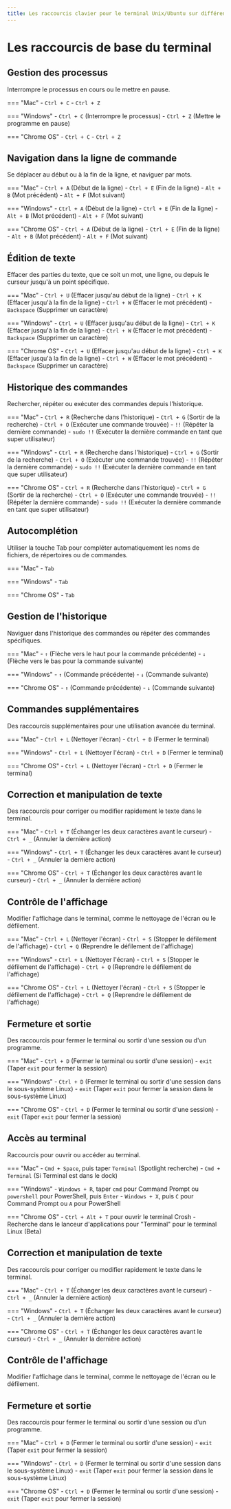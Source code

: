 ```yaml
---
title: Les raccourcis clavier pour le terminal Unix/Ubuntu sur différentes plateformes
---
```


# Les raccourcis de base du terminal

## Gestion des processus
Interrompre le processus en cours ou le mettre en pause.

=== "Mac"
	- `Ctrl + C`
	- `Ctrl + Z`

=== "Windows"
	- `Ctrl + C` (Interrompre le processus)
	- `Ctrl + Z` (Mettre le programme en pause)

=== "Chrome OS"
	- `Ctrl + C`
	- `Ctrl + Z`

## Navigation dans la ligne de commande
Se déplacer au début ou à la fin de la ligne, et naviguer par mots.

=== "Mac"
	- `Ctrl + A` (Début de la ligne)
	- `Ctrl + E` (Fin de la ligne)
	- `Alt + B` (Mot précédent)
	- `Alt + F` (Mot suivant)

=== "Windows"
	- `Ctrl + A` (Début de la ligne)
	- `Ctrl + E` (Fin de la ligne)
	- `Alt + B` (Mot précédent)
	- `Alt + F` (Mot suivant)

=== "Chrome OS"
	- `Ctrl + A` (Début de la ligne)
	- `Ctrl + E` (Fin de la ligne)
	- `Alt + B` (Mot précédent)
	- `Alt + F` (Mot suivant)

## Édition de texte
Effacer des parties du texte, que ce soit un mot, une ligne, ou depuis le curseur jusqu'à un point spécifique.

=== "Mac"
	- `Ctrl + U` (Effacer jusqu'au début de la ligne)
	- `Ctrl + K` (Effacer jusqu'à la fin de la ligne)
	- `Ctrl + W` (Effacer le mot précédent)
	- `Backspace` (Supprimer un caractère)

=== "Windows"
	- `Ctrl + U` (Effacer jusqu'au début de la ligne)
	- `Ctrl + K` (Effacer jusqu'à la fin de la ligne)
	- `Ctrl + W` (Effacer le mot précédent)
	- `Backspace` (Supprimer un caractère)

=== "Chrome OS"
	- `Ctrl + U` (Effacer jusqu'au début de la ligne)
	- `Ctrl + K` (Effacer jusqu'à la fin de la ligne)
	- `Ctrl + W` (Effacer le mot précédent)
	- `Backspace` (Supprimer un caractère)

## Historique des commandes
Rechercher, répéter ou exécuter des commandes depuis l'historique.

=== "Mac"
	- `Ctrl + R` (Recherche dans l'historique)
	- `Ctrl + G` (Sortir de la recherche)
	- `Ctrl + O` (Exécuter une commande trouvée)
	- `!!` (Répéter la dernière commande)
	- `sudo !!` (Exécuter la dernière commande en tant que super utilisateur)

=== "Windows"
	- `Ctrl + R` (Recherche dans l'historique)
	- `Ctrl + G` (Sortir de la recherche)
	- `Ctrl + O` (Exécuter une commande trouvée)
	- `!!` (Répéter la dernière commande)
	- `sudo !!` (Exécuter la dernière commande en tant que super utilisateur)

=== "Chrome OS"
	- `Ctrl + R` (Recherche dans l'historique)
	- `Ctrl + G` (Sortir de la recherche)
	- `Ctrl + O` (Exécuter une commande trouvée)
	- `!!` (Répéter la dernière commande)
	- `sudo !!` (Exécuter la dernière commande en tant que super utilisateur)

## Autocomplétion
Utiliser la touche Tab pour compléter automatiquement les noms de fichiers, de répertoires ou de commandes.

=== "Mac"
	- `Tab`

=== "Windows"
	- `Tab`

=== "Chrome OS"
	- `Tab`

## Gestion de l'historique
Naviguer dans l'historique des commandes ou répéter des commandes spécifiques.

=== "Mac"
	- `↑` (Flèche vers le haut pour la commande précédente)
	- `↓` (Flèche vers le bas pour la commande suivante)

=== "Windows"
	- `↑` (Commande précédente)
	- `↓` (Commande suivante)

=== "Chrome OS"
	- `↑` (Commande précédente)
	- `↓` (Commande suivante)

## Commandes supplémentaires
Des raccourcis supplémentaires pour une utilisation avancée du terminal.

=== "Mac"
	- `Ctrl + L` (Nettoyer l'écran)
	- `Ctrl + D` (Fermer le terminal)

=== "Windows"
	- `Ctrl + L` (Nettoyer l'écran)
	- `Ctrl + D` (Fermer le terminal)

=== "Chrome OS"
	- `Ctrl + L` (Nettoyer l'écran)
	- `Ctrl + D` (Fermer le terminal)

## Correction et manipulation de texte
Des raccourcis pour corriger ou modifier rapidement le texte dans le terminal.

=== "Mac"
	- `Ctrl + T` (Échanger les deux caractères avant le curseur)
	- `Ctrl + _` (Annuler la dernière action)

=== "Windows"
	- `Ctrl + T` (Échanger les deux caractères avant le curseur)
	- `Ctrl + _` (Annuler la dernière action)

=== "Chrome OS"
	- `Ctrl + T` (Échanger les deux caractères avant le curseur)
	- `Ctrl + _` (Annuler la dernière action)

## Contrôle de l'affichage
Modifier l'affichage dans le terminal, comme le nettoyage de l'écran ou le défilement.

=== "Mac"
	- `Ctrl + L` (Nettoyer l'écran)
	- `Ctrl + S` (Stopper le défilement de l'affichage)
	- `Ctrl + Q` (Reprendre le défilement de l'affichage)

=== "Windows"
	- `Ctrl + L` (Nettoyer l'écran)
	- `Ctrl + S` (Stopper le défilement de l'affichage)
	- `Ctrl + Q` (Reprendre le défilement de l'affichage)

=== "Chrome OS"
	- `Ctrl + L` (Nettoyer l'écran)
	- `Ctrl + S` (Stopper le défilement de l'affichage)
	- `Ctrl + Q` (Reprendre le défilement de l'affichage)

## Fermeture et sortie
Des raccourcis pour fermer le terminal ou sortir d'une session ou d'un programme.

=== "Mac"
	- `Ctrl + D` (Fermer le terminal ou sortir d'une session)
	- `exit` (Taper `exit` pour fermer la session)

=== "Windows"
	- `Ctrl + D` (Fermer le terminal ou sortir d'une session dans le sous-système Linux)
	- `exit` (Taper `exit` pour fermer la session dans le sous-système Linux)

=== "Chrome OS"
	- `Ctrl + D` (Fermer le terminal ou sortir d'une session)
	- `exit` (Taper `exit` pour fermer la session)

## Accès au terminal
Raccourcis pour ouvrir ou accéder au terminal.

=== "Mac"
	- `Cmd + Space`, puis taper `Terminal` (Spotlight recherche)
	- `Cmd + Terminal` (Si Terminal est dans le dock)

=== "Windows"
	- `Windows + R`, taper `cmd` pour Command Prompt ou `powershell` pour PowerShell, puis `Enter`
	- `Windows + X`, puis `C` pour Command Prompt ou `A` pour PowerShell

=== "Chrome OS"
	- `Ctrl + Alt + T` pour ouvrir le terminal Crosh
	- Recherche dans le lanceur d'applications pour "Terminal" pour le terminal Linux (Beta)

## Correction et manipulation de texte
Des raccourcis pour corriger ou modifier rapidement le texte dans le terminal.

=== "Mac"
	- `Ctrl + T` (Échanger les deux caractères avant le curseur)
	- `Ctrl + _` (Annuler la dernière action)

=== "Windows"
	- `Ctrl + T` (Échanger les deux caractères avant le curseur)
	- `Ctrl + _` (Annuler la dernière action)

=== "Chrome OS"
	- `Ctrl + T` (Échanger les deux caractères avant le curseur)
	- `Ctrl + _` (Annuler la dernière action)

## Contrôle de l'affichage
Modifier l'affichage dans le terminal, comme le nettoyage de l'écran ou le défilement.

## Fermeture et sortie
Des raccourcis pour fermer le terminal ou sortir d'une session ou d'un programme.

=== "Mac"
	- `Ctrl + D` (Fermer le terminal ou sortir d'une session)
	- `exit` (Taper `exit` pour fermer la session)

=== "Windows"
	- `Ctrl + D` (Fermer le terminal ou sortir d'une session dans le sous-système Linux)
	- `exit` (Taper `exit` pour fermer la session dans le sous-système Linux)

=== "Chrome OS"
	- `Ctrl + D` (Fermer le terminal ou sortir d'une session)
	- `exit` (Taper `exit` pour fermer la session)
